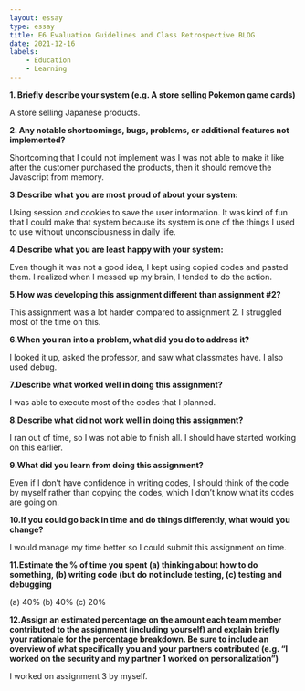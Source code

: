 ```yaml
---
layout: essay
type: essay
title: E6 Evaluation Guidelines and Class Retrospective BLOG
date: 2021-12-16
labels: 
    - Education
    - Learning 
---
```



**1. Briefly describe your system (e.g. A store selling Pokemon game cards)**

A store selling Japanese products.

**2. Any notable shortcomings, bugs, problems, or additional features not implemented?**

Shortcoming that I could not implement was I was not able to make it like after the customer purchased the products, then it should remove the Javascript from memory. 

**3.Describe what you are most proud of about your system:**

Using session and cookies to save the user information.  It was kind of fun that I could make that system because its system is one of the things I used to use without unconsciousness in daily life. 

**4.Describe what you are least happy with your system:**

Even though it was not a good idea, I kept using copied codes and pasted them. I realized when I messed up my brain, I tended to do the action.

**5.How was developing this assignment different than assignment #2?**

This assignment was a lot harder compared to assignment 2. I struggled most of the time on this.  

**6.When you ran into a problem, what did you do to address it?**

I looked it up, asked the professor, and saw what classmates have.  I also used debug.

**7.Describe what worked well in doing this assignment?**

I was able to execute most of the codes that I planned.  

**8.Describe what did not work well in doing this assignment?**

I ran out of time, so I was not able to finish all.  I should have started working on this earlier.

**9.What did you learn from doing this assignment?**

Even if I don’t have confidence in writing codes, I should think of the code by myself rather than copying the codes, which I don’t know what its codes are going on.

**10.If you could go back in time and do things differently, what would you change?**

I would manage my time better so I could submit this assignment on time.

**11.Estimate the % of time you spent (a) thinking about how to do something, (b) writing code (but do not include testing, (c) testing and debugging**

(a) 40% (b) 40% (c) 20%

**12.Assign an estimated percentage on the amount each team member contributed to the assignment (including yourself) and explain briefly your rationale for the percentage breakdown. Be sure to include an overview of what specifically you and your partners contributed (e.g. “I worked on the security and my partner 1 worked on personalization”)**

I worked on assignment 3 by myself.
